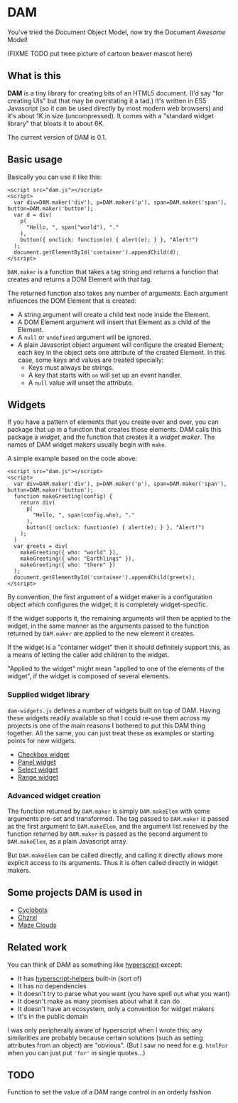 DAM
===

You've tried the Document Object Model, now try the Document *Awesome* Model!

(FIXME TODO put twee picture of cartoon beaver mascot here)

What is this
------------

**DAM** is a tiny library for creating bits of an HTML5 document.
(I'd say "for creating UIs" but that may be overstating it a tad.)
It's written in ES5 Javascript (so it can be used directly by most
modern web browsers) and it's about 1K in size (uncompressed).  It
comes with a "standard widget library" that bloats it to about 6K.

The current version of DAM is 0.1.

Basic usage
-----------

Basically you can use it like this:

    <script src="dam.js"></script>
    <script>
      var div=DAM.maker('div'), p=DAM.maker('p'), span=DAM.maker('span'), button=DAM.maker('button');
      var d = div(
        p(
          "Hello, ", span("world"), "."
        ),
        button({ onclick: function(e) { alert(e); } }, "Alert!")
      );
      document.getElementById('container').appendChild(d);
    </script>

`DAM.maker` is a function that takes a tag string and returns a function that
creates and returns a DOM Element with that tag.

The returned function also takes any number of arguments.  Each argument
influences the DOM Element that is created:

*   A string argument will create a child text node inside the Element.
*   A DOM Element argument will insert that Element as a child of the Element.
*   A `null` or `undefined` argument will be ignored.
*   A plain Javascript object argument will configure the created Element;
    each key in the object sets one attribute of the created Element.
    In this case, some keys and values are treated specially:
    *   Keys must always be strings.
    *   A key that starts with `on` will set up an event handler.
    *   A `null` value will unset the attribute.

Widgets
-------

If you have a pattern of elements that you create over and over, you can
package that up in a function that creates those elements.  DAM calls this
package a _widget_, and the function that creates it a _widget maker_.
The names of DAM widget makers usually begin with `make`.

A simple example based on the code above:

    <script src="dam.js"></script>
    <script>
      var div=DAM.maker('div'), p=DAM.maker('p'), span=DAM.maker('span'), button=DAM.maker('button');
      function makeGreeting(config) {
        return div(
          p(
            "Hello, ", span(config.who), "."
          ),
          button({ onclick: function(e) { alert(e); } }, "Alert!")
        );
      )
      var greets = div(
        makeGreeting({ who: "world" }),
        makeGreeting({ who: "Earthlings" }),
        makeGreeting({ who: "there" })
      );
      document.getElementById('container').appendChild(greets);
    </script>

By convention, the first argument of a widget maker is a configuration
object which configures the widget; it is completely widget-specific.

If the widget supports it, the remaining arguments will then be applied to
the widget, in the same manner as the arguments passed to the function
returned by `DAM.maker` are applied to the new element it creates.

If the widget is a "container widget" then it should definitely support this,
as a means of letting the caller add children to the widget.

"Applied to the widget" might mean "applied to one of the elements of the
widget", if the widget is composed of several elements.

### Supplied widget library

`dam-widgets.js` defines a number of widgets built on top of DAM.  Having
these widgets readily available so that I could re-use them across my projects
is one of the main reasons I bothered to put this DAM thing together.  All
the same, you can just treat these as examples or starting points for new widgets.

*   [Checkbox widget](demo/checkbox.html)
*   [Panel widget](demo/panel.html)
*   [Select widget](demo/select.html)
*   [Range widget](demo/range.html)

### Advanced widget creation

The function returned by `DAM.maker` is simply `DAM.makeElem` with some
arguments pre-set and transformed.  The tag passed to `DAM.maker` is passed
as the first argument to `DAM.makeElem`, and the argument list received by
the function returned by `DAM.maker` is passed as the second argument to
`DAM.makeElem`, as a plain Javascript array.

But `DAM.makeElem` can be called directly, and calling it directly allows
more explicit access to its arguments.  Thus it is often called directly in
widget makers.

Some projects DAM is used in
----------------------------

*   [Cyclobots](https://catseye.tc/installation/Cyclobots)
*   [Chzrxl](https://catseye.tc/installation/Chzrxl)
*   [Maze Clouds](https://catseye.tc/installation/Maze_Clouds)

Related work
------------

You can think of DAM as something like [hyperscript][] except:

*   It has [hyperscript-helpers][] built-in (sort of)
*   It has no dependencies
*   It doesn't try to parse what you want (you have spell out what you want)
*   It doesn't make as many promises about what it can do
*   It doesn't have an ecosystem, only a convention for widget makers
*   It's in the public domain

I was only peripherally aware of hyperscript when I wrote this; any
similarities are probably because certain solutions (such as setting
attributes from an object) are "obvious".  (But I saw no need for e.g.
`htmlFor` when you can just put `'for'` in single quotes...)

[hyperscript]: https://github.com/hyperhype/hyperscript
[hyperscript-helpers]: https://github.com/ohanhi/hyperscript-helpers

TODO
----

Function to set the value of a DAM range control in an orderly fashion

